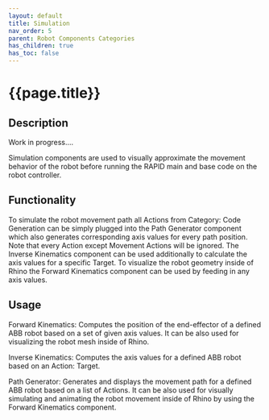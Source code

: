 ```yaml
---
layout: default
title: Simulation
nav_order: 5
parent: Robot Components Categories
has_children: true
has_toc: false
---
```


# **{{page.title}}**

## **Description**

Work in progress....

Simulation components are used to visually approximate the movement behavior of the robot before running the RAPID main and base code on the robot controller.

## **Functionality**

To simulate the robot movement path all Actions from Category: Code Generation can be simply plugged into the Path Generator component which also generates corresponding axis values for every path position. Note that every Action except Movement Actions will be ignored. The Inverse Kinematics component can be used additionally to calculate the axis values for a specific Target. To visualize the robot geometry inside of Rhino the Forward Kinematics component can be used by feeding in any axis values.

## **Usage**

Forward Kinematics: Computes the position of the end-effector of a defined ABB robot based on a set of given axis values. It can be also used for visualizing the robot mesh inside of Rhino.

Inverse Kinematics: Computes the axis values for a defined ABB robot based on an Action: Target.

Path Generator: Generates and displays the movement path for a defined ABB robot based on a list of Actions. It can be also used for visually simulating and animating the robot movement inside of Rhino by using the Forward Kinematics component.